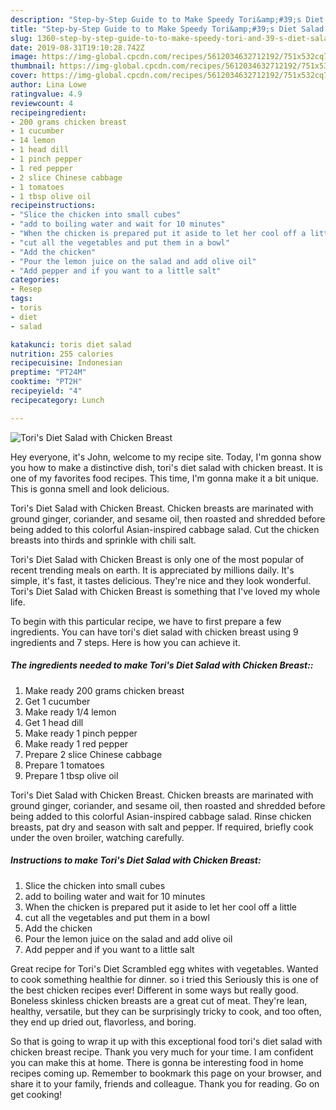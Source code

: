 ```yaml
---
description: "Step-by-Step Guide to to Make Speedy Tori&amp;#39;s Diet Salad with Chicken Breast"
title: "Step-by-Step Guide to to Make Speedy Tori&amp;#39;s Diet Salad with Chicken Breast"
slug: 1360-step-by-step-guide-to-to-make-speedy-tori-and-39-s-diet-salad-with-chicken-breast
date: 2019-08-31T19:10:28.742Z
image: https://img-global.cpcdn.com/recipes/5612034632712192/751x532cq70/toris-diet-salad-with-chicken-breast-recipe-main-photo.jpg
thumbnail: https://img-global.cpcdn.com/recipes/5612034632712192/751x532cq70/toris-diet-salad-with-chicken-breast-recipe-main-photo.jpg
cover: https://img-global.cpcdn.com/recipes/5612034632712192/751x532cq70/toris-diet-salad-with-chicken-breast-recipe-main-photo.jpg
author: Lina Lowe
ratingvalue: 4.9
reviewcount: 4
recipeingredient:
- 200 grams chicken breast
- 1 cucumber
- 14 lemon
- 1 head dill
- 1 pinch pepper
- 1 red pepper
- 2 slice Chinese cabbage
- 1 tomatoes
- 1 tbsp olive oil
recipeinstructions:
- "Slice the chicken into small cubes"
- "add to boiling water and wait for 10 minutes"
- "When the chicken is prepared put it aside to let her cool off a little"
- "cut all the vegetables and put them in a bowl"
- "Add the chicken"
- "Pour the lemon juice on the salad and add olive oil"
- "Add pepper and if you want to a little salt"
categories:
- Resep
tags:
- toris
- diet
- salad

katakunci: toris diet salad
nutrition: 255 calories
recipecuisine: Indonesian
preptime: "PT24M"
cooktime: "PT2H"
recipeyield: "4"
recipecategory: Lunch

---
```



![Tori&#39;s Diet Salad with Chicken Breast](https://img-global.cpcdn.com/recipes/5612034632712192/751x532cq70/toris-diet-salad-with-chicken-breast-recipe-main-photo.jpg)

Hey everyone, it's John, welcome to my recipe site. Today, I'm gonna show you how to make a distinctive dish, tori&#39;s diet salad with chicken breast. It is one of my favorites food recipes. This time, I'm gonna make it a bit unique. This is gonna smell and look delicious.

Tori&#39;s Diet Salad with Chicken Breast. Chicken breasts are marinated with ground ginger, coriander, and sesame oil, then roasted and shredded before being added to this colorful Asian-inspired cabbage salad. Cut the chicken breasts into thirds and sprinkle with chili salt.

Tori&#39;s Diet Salad with Chicken Breast is only one of the most popular of recent trending meals on earth. It is appreciated by millions daily. It's simple, it's fast, it tastes delicious. They're nice and they look wonderful. Tori&#39;s Diet Salad with Chicken Breast is something that I've loved my whole life.


To begin with this particular recipe, we have to first prepare a few ingredients. You can have tori&#39;s diet salad with chicken breast using 9 ingredients and 7 steps. Here is how you can achieve it.

##### The ingredients needed to make Tori&#39;s Diet Salad with Chicken Breast::

1. Make ready 200 grams chicken breast
1. Get 1 cucumber
1. Make ready 1/4 lemon
1. Get 1 head dill
1. Make ready 1 pinch pepper
1. Make ready 1 red pepper
1. Prepare 2 slice Chinese cabbage
1. Prepare 1 tomatoes
1. Prepare 1 tbsp olive oil


Tori&#39;s Diet Salad with Chicken Breast. Chicken breasts are marinated with ground ginger, coriander, and sesame oil, then roasted and shredded before being added to this colorful Asian-inspired cabbage salad. Rinse chicken breasts, pat dry and season with salt and pepper. If required, briefly cook under the oven broiler, watching carefully. 

##### Instructions to make Tori&#39;s Diet Salad with Chicken Breast:

1. Slice the chicken into small cubes
1. add to boiling water and wait for 10 minutes
1. When the chicken is prepared put it aside to let her cool off a little
1. cut all the vegetables and put them in a bowl
1. Add the chicken
1. Pour the lemon juice on the salad and add olive oil
1. Add pepper and if you want to a little salt


Great recipe for Tori&#39;s Diet Scrambled egg whites with vegetables. Wanted to cook something healthie for dinner. so i tried this Seriously this is one of the best chicken recipes ever! Different in some ways but really good. Boneless skinless chicken breasts are a great cut of meat. They&#39;re lean, healthy, versatile, but they can be surprisingly tricky to cook, and too often, they end up dried out, flavorless, and boring. 

So that is going to wrap it up with this exceptional food tori&#39;s diet salad with chicken breast recipe. Thank you very much for your time. I am confident you can make this at home. There is gonna be interesting food in home recipes coming up. Remember to bookmark this page on your browser, and share it to your family, friends and colleague. Thank you for reading. Go on get cooking!
